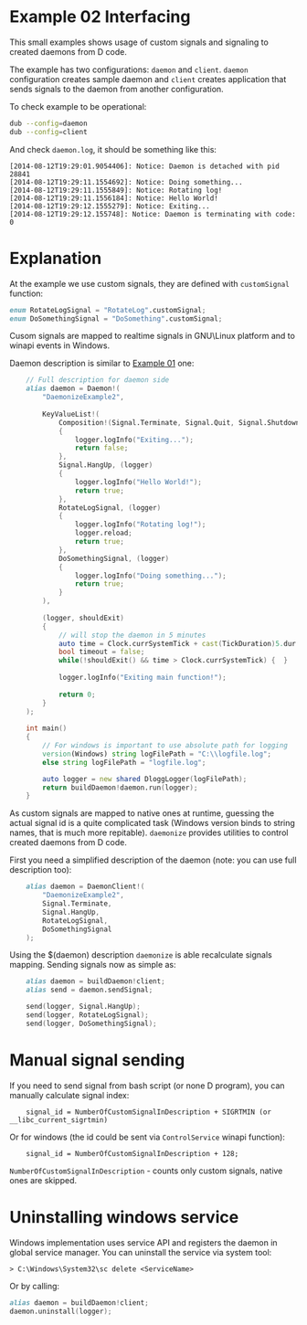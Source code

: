 Example 02 Interfacing
======================

This small examples shows usage of custom signals and signaling to created daemons from D code.

The example has two configurations: `daemon` and `client`. `daemon` configuration creates sample
daemon and `client` creates application that sends signals to the daemon from another configuration.

To check example to be operational:
```bash
dub --config=daemon
dub --config=client
```
And check `daemon.log`, it should be something like this:
```
[2014-08-12T19:29:01.9054406]: Notice: Daemon is detached with pid 28841
[2014-08-12T19:29:11.1554692]: Notice: Doing something...
[2014-08-12T19:29:11.1555849]: Notice: Rotating log!
[2014-08-12T19:29:11.1556184]: Notice: Hello World!
[2014-08-12T19:29:12.1555279]: Notice: Exiting...
[2014-08-12T19:29:12.155748]: Notice: Daemon is terminating with code: 0
```

Explanation
===========

At the example we use custom signals, they are defined with `customSignal` function:
```D
enum RotateLogSignal = "RotateLog".customSignal;
enum DoSomethingSignal = "DoSomething".customSignal;
```

Cusom signals are mapped to realtime signals in GNU\Linux platform and to winapi events in Windows.

Daemon description is similar to [Example 01](https://github.com/NCrashed/daemonize/tree/master/examples/01.HelloWorld) one:
```D
    // Full description for daemon side
    alias daemon = Daemon!(
        "DaemonizeExample2",
        
        KeyValueList!(
            Composition!(Signal.Terminate, Signal.Quit, Signal.Shutdown, Signal.Stop), (logger)
            {
                logger.logInfo("Exiting...");
                return false;
            },
            Signal.HangUp, (logger)
            {
                logger.logInfo("Hello World!");
                return true;
            },
            RotateLogSignal, (logger)
            {
                logger.logInfo("Rotating log!");
                logger.reload;
                return true;
            },
            DoSomethingSignal, (logger)
            {
                logger.logInfo("Doing something...");
                return true;
            }
        ),
        
        (logger, shouldExit) 
        {
            // will stop the daemon in 5 minutes
            auto time = Clock.currSystemTick + cast(TickDuration)5.dur!"minutes";
            bool timeout = false;
            while(!shouldExit() && time > Clock.currSystemTick) {  }
            
            logger.logInfo("Exiting main function!");
            
            return 0;
        }
    );
    
    int main()
    {
        // For windows is important to use absolute path for logging
        version(Windows) string logFilePath = "C:\\logfile.log";
        else string logFilePath = "logfile.log";

        auto logger = new shared DloggLogger(logFilePath);
        return buildDaemon!daemon.run(logger);
    }
```

As custom signals are mapped to native ones at runtime, guessing the actual signal id is a quite
complicated task (Windows version binds to string names, that is much more repitable). `daemonize`
provides utilities to control created daemons from D code.

First you need a simplified description of the daemon (note: you can use full description too):
```D
    alias daemon = DaemonClient!(
        "DaemonizeExample2",
        Signal.Terminate,
        Signal.HangUp,
        RotateLogSignal,
        DoSomethingSignal
    );
```

Using the $(daemon) description `daemonize` is able recalculate signals mapping. Sending signals 
now as simple as:
```D
    alias daemon = buildDaemon!client;
    alias send = daemon.sendSignal;

    send(logger, Signal.HangUp);
    send(logger, RotateLogSignal);
    send(logger, DoSomethingSignal);
```

Manual signal sending
=====================

If you need to send signal from bash script (or none D program), you can manually calculate signal
index:
```
    signal_id = NumberOfCustomSignalInDescription + SIGRTMIN (or __libc_current_sigrtmin)
```
Or for windows (the id could be sent via `ControlService` winapi function):
```
    signal_id = NumberOfCustomSignalInDescription + 128;
```
`NumberOfCustomSignalInDescription` - counts only custom signals, native ones are skipped.

Uninstalling windows service
============================
Windows implementation uses service API and registers the daemon in global service manager.
You can uninstall the service via system tool:
```
> C:\Windows\System32\sc delete <ServiceName>
```

Or by calling:
```D
alias daemon = buildDaemon!client;
daemon.uninstall(logger);
```
